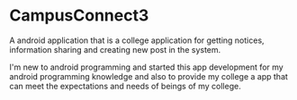 # CampusConnect3

A android application that is a college application for getting notices, information sharing and creating new post in the system.

I'm new to android programming and started this app development for my android programming knowledge and also to provide my college a app
that can meet the expectations and needs of beings of my college.
